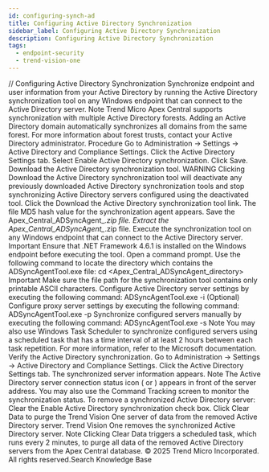 ```yaml
---
id: configuring-synch-ad
title: Configuring Active Directory Synchronization
sidebar_label: Configuring Active Directory Synchronization
description: Configuring Active Directory Synchronization
tags:
  - endpoint-security
  - trend-vision-one
---
```


/*<![CDATA[*/ $('#title').html($('meta[name=map-description]').attr('content')); /*]]>*/ Configuring Active Directory Synchronization Synchronize endpoint and user information from your Active Directory by running the Active Directory synchronization tool on any Windows endpoint that can connect to the Active Directory server. Note Trend Micro Apex Central supports synchronization with multiple Active Directory forests. Adding an Active Directory domain automatically synchronizes all domains from the same forest. For more information about forest trusts, contact your Active Directory administrator. Procedure Go to Administration → Settings → Active Directory and Compliance Settings. Click the Active Directory Settings tab. Select Enable Active Directory synchronization. Click Save. Download the Active Directory synchronization tool. WARNING Clicking Download the Active Directory synchronization tool will deactivate any previously downloaded Active Directory synchronization tools and stop synchronizing Active Directory servers configured using the deactivated tool. Click the Download the Active Directory synchronization tool link. The file MD5 hash value for the synchronization agent appears. Save the Apex_Central_ADSyncAgent_*.zip file. Extract the Apex_Central_ADSyncAgent_*.zip file. Execute the synchronization tool on any Windows endpoint that can connect to the Active Directory server. Important Ensure that .NET Framework 4.6.1 is installed on the Windows endpoint before executing the tool. Open a command prompt. Use the following command to locate the directory which contains the ADSyncAgentTool.exe file: cd <Apex_Central_ADSyncAgent_directory> Important Make sure the file path for the synchronization tool contains only printable ASCII characters. Configure Active Directory server settings by executing the following command: ADSyncAgentTool.exe -i (Optional) Configure proxy server settings by executing the following command: ADSyncAgentTool.exe -p Synchronize configured servers manually by executing the following command: ADSyncAgentTool.exe -s Note You may also use Windows Task Scheduler to synchronize configured servers using a scheduled task that has a time interval of at least 2 hours between each task repetition. For more information, refer to the Microsoft documentation. Verify the Active Directory synchronization. Go to Administration → Settings → Active Directory and Compliance Settings. Click the Active Directory Settings tab. The synchronized server information appears. Note The Active Directory server connection status icon ( or ) appears in front of the server address. You may also use the Command Tracking screen to monitor the synchronization status. To remove a synchronized Active Directory server: Clear the Enable Active Directory synchronization check box. Click Clear Data to purge the Trend Vision One server of data from the removed Active Directory server. Trend Vision One removes the synchronized Active Directory server. Note Clicking Clear Data triggers a scheduled task, which runs every 2 minutes, to purge all data of the removed Active Directory servers from the Apex Central database. © 2025 Trend Micro Incorporated. All rights reserved.Search Knowledge Base